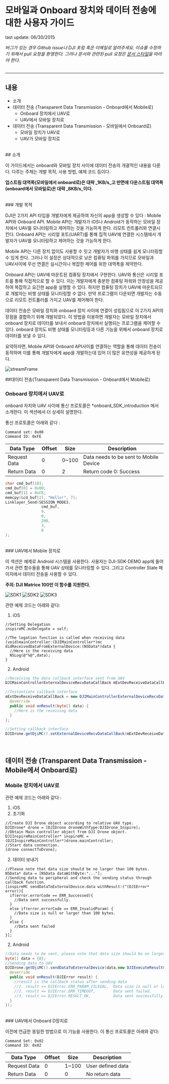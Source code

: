 # 모바일과 Onboard 장치와 데이터 전송에 대한 사용자 가이드

last update: 06/30/2015

*버그가 있는 경우 Github issue나 DJI 포럼 혹은 이메일로 알려주세요. 이슈를 수정하기 위해서 pull 요청을 환영한다. 그러나 문서와 관련된 pull 요청은 [문서 스타일](https://github.com/dji-sdk/onboard/issues/8#issuecomment-115976289)을 따라야 한다.*
<br>
<br>

---
## 내용

+ 소개
+ 데이터 전송 (Transparent Data Transmission - Onboard에서 Mobile로)
  + Onboard 장치에서 UAV로
  + UAV에서 모바일 장치로
+ 데이터 전송 (Transparent Data Transmission - 모바일에서 Onboard로)
  + 모바일 장치가 UAV로
  + UAV가 모바일 장치로
  
<br>
## 소개

이 가이드에서는 onboard와 모바일 장치 사이에 데이터 전송의 개괄적인 내용을 다룬다. 다루는 주제는 개발 목적, 사용 방법, 예제 코드 등이다.

**업스트림 대역폭(모바일에서 onboard로)은 대략 _1KB/s_고 반면에 다운스트림 대역폭(onboard에서 모바일로)은 대략 _8KB/s_이다.**

<br>
### 개발 목적

DJI은 2가지 API 타입을 개발자에게 제공하여 자신의 app을 생성할 수 있다 : Mobile API와 Onboard API. Mobile API는 개발자가 iOS나 Android가 동작하는 모바일 장치에서 UAV를 모니터링하고 제어하는 것을 가능하게 한다. 리모트 컨트롤러와 연결시킨다. Onboard API는 시리얼 포트(UART)를 통해 집적 UAV에 연결한 시스템에서 개발자가 UAV를 모니터링하고 제어하는 것을 가능하게 한다.

Mobile API는 다른 장치 없이도 사용할 수 잇고 개발자가 비행 상태를 쉽게 모니터링할 수 있게 한다. 그러나 이 설정은 상대적으로 낮은 컴퓨팅 파워를 가지므로 모바일과 UAV사이에 무선 연결은 실시간이나 복잡한 제어를 위한 대역폭을 제약한다.

Onboard API는 UAV에 마운트된 컴퓨팅 장치에서 구현한다. UAV와 통신은 시리얼 포트를 통해 직접적으로 할 수 있다. 이는 개발자에게 충분한 컴퓨팅 파워와 안정성을 제공하여 복잡하고 요긴한 app을 실행할 수 있다. 하지만 컴퓨팅 장치가 UAV에 마운트되므로 개발자는 비행 상태를 모니터링할 수 없다. 만약 프로그램이 다운되면 개발자는 수동으로 리모트 컨트롤러를 가지고 UAV를 제어해야 한다. 

데이터 전송은 모바일 장치와 onboard 장치 사이에 연결이 성립됨으로 이 2가지 API의 장점을 결합하기 위해 개발되었다. 이 방법을 이용하면 개발자는 모바일 장치에서 onboard 장치로 데이터를 보내서 onboard 장치에서 실행되는 프로그램을 제어할 수 있다. onboard 장치도 비행 상태를 모니터링등과 다른 기능을 위해서 onboard 장치로 데이터를 보낼 수 있다.

요약하자면, Mobile API와 Onboard API사이를 연결하는 역할을 통해 데이터 전송이 동작하며 이를 통해 개발자에게 app을 개발하는데 있어 더 많은 유연성을 제공하게 된다.

![streamFrame](Images/streamFrame.png)

##데이터 전송(Transparent Data Transmission - Onboard에서 Mobile로)

### Onboard 장치에서 UAV로

onboard 자치와 UAV 사이에 통신 프로토콜은 *onboard_SDK_introduction 에서 소개한다. 이 섹션에서 더 상세히 설명한다.

통신 프로토콜은 아래와 같다 :

    Command set: 0x00
    Command ID: 0xFE
 
 
|Data Type|Offset|Size|Description|
|---------|------|----|-----------|
|Request Data|0|0~100|Data needs to be sent to Mobile Device|
|Return Data|0|2| Return code 0: Success|

```c
char cmd_buf[10];
cmd_buf[0] = 0x00;
cmd_buf[1] = 0xFE;
memcpy(&cd_buf[2], "Hello!", 7);
Linklayer_Send(SESSION_MODE3,
                cmd_buf,
                9,
                0,
                200,
                3,
                0
);
```
<br>
### UAV에서 Mobile 장치로

이 섹션은 예제로 Android 시스템을 사용한다. 사용자는 DJI-SDK-DEMO app에 들어가서 관련 함수들을 통해 UAV 상태를 모니터링할 수 있다. 그리고 Controller State 페이지에서 데이터 전송을 사용할 수 있다.


**주의: DJI Matrice 100만 이 함수를 지원한다.**

![SDK1](Images/SDKDemoMain.png)
![SDK2](Images/SDKDemoRelative.png)
![SDK3](Images/SDKDemoTTI.png)

관련 예제 코드는 아래와 같다:

1. iOS
  ```cSharp
  //Setting Delegation
  inspireMC.mcDelegate = self;
  
  //The legation function is called when receiving data
  (void)mainController:(DJIMainController*)mc didReceivedDataFromExternalDevice:(NSData*)data {
    //Here is the receiving data
    NSLog(@"%@",data);
  }
  ```
  
2. Android
  ```java
  //Receiving the data callback interface sent from UAV
  DJIMainControllerExternalDeviceRecvDataCallBack mExtDevReceiveDataCallBack = null;
  
  //Instantiate callback interface
  mExtDevReceiveDataCallBack = new DJIMainControllerExternalDeviceRecvDataCallBack() {
    @override
    public void onResult(byte[] data) {
      //Here is the receiving data
    }
  };
  
  //Setting callback interface
  DJIDrone.getDjiMC().setExternalDeviceRecvDataCallBack(mExtDevReceiveDataCallBack);
  ```

<br>

## 데이터 전송 (Transparent Data Transmission - Mobile에서 Onboard로)

### Mobile 장치에서 UAV로

관련 예제 코드는 아래와 같다 :

1. iOS
  1. 초기화
  ```cSharp
  //Create DJI Drone object according to relative UAV type.
  DJIDrone* drone = [DJIDrone droneWithType:DJIDrone_Inspire];
  //Obtain Main controller object from DJI Drone object.
  DJIInspireMainController* inspireMC = (DJIInspireMainController*)drone.mainController;
  //Start data connection.
  [drone connectToDrone];
  ```
  2. 데이터 보내기
  ```cSharp
  //Please note that data size should be no larger than 100 bytes.
  NSData* data = [NSData dataWithByte:"..."];
  //Sending data to peripheral and check the sending status through callback function.
  [inspireMC sendDataToExternalDevice:data withResult:(^(DJIError* error)){
    if(error.errorCode == ERR_Successed){
      //Data sent successfully.
    }
    else if(error.errorCode == ERR_InvalidParam) {
      //Data size is null or larger than 100 bytes.
    }
    else {
      //Data sent failed
    }
  }];
  ```
  
2. Android
  ```java
  //Data needs to be sent, please note that data size should be no larger than 100 bytes.
  byte[] data = {0};
  //Sending data to UAV
  DJIDrone.getDjiMC().sendDataToExternalDevice(data,new DJIExecuteResultCallback(){
    @override
    public void onResult(DJIError result) {
      //result is the callback status after sending data
      //1. result == DJIError.ERR_PARAM_IILEGAL,  Data size is null or larger than 100 bytes.
      //2. result == DJIError.ERR_TIMEOUT,        Data sent failed.
      //3. result == DJIError.RESULT_OK,          Data sent successfully.
    }
  });
  ```

<br>
### UAV에서 Onboard D장치로

이전에 언급한 동일한 방법으로 이 기능을 사용한다. 이 통신 프로토콜은 아래와 같다:

    Command Set: 0x02
    Command ID: 0x02

|Data Type|Offset|Size|Description|
|---------|------|----|-----------|
|Request Data|0|1~100|User defined data|
|Return Data|0|0|No return data|
